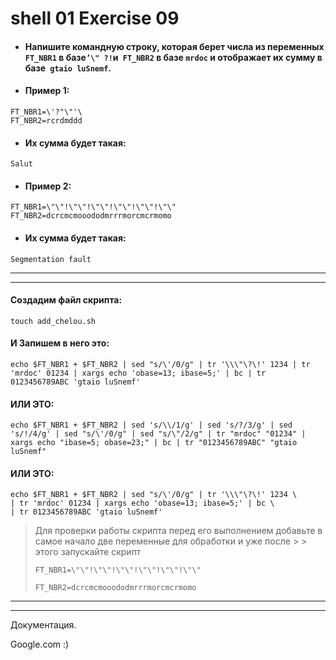 # shell 01 Exercise 09

- #### Напишите командную строку, которая берет числа из переменных `FT_NBR1` в базе` ’\" ?! `и` FT_NBR2` в базе `mrdoc` и отображает их сумму в базе` gtaio luSnemf`.

- #### Пример 1:
```
FT_NBR1=\'?"\"'\
FT_NBR2=rcrdmddd
```

- #### Их сумма будет такая:
```
Salut
```

- #### Пример 2:
```
FT_NBR1=\"\"!\"\"!\"\"!\"\"!\"\"!\"\"
FT_NBR2=dcrcmcmooododmrrrmorcmcrmomo
```

- #### Их сумма будет такая:
```
Segmentation fault
```


_________________________________________________________________________________
_________________________________________________________________________________




#### Создадим файл скрипта:

	touch add_chelou.sh




#### И Запишем в него это:

	echo $FT_NBR1 + $FT_NBR2 | sed "s/\'/0/g" | tr '\\\"\?\!' 1234 | tr 'mrdoc' 01234 | xargs echo 'obase=13; ibase=5;' | bc | tr 0123456789ABC 'gtaio luSnemf'





#### ИЛИ ЭТО:

	echo $FT_NBR1 + $FT_NBR2 | sed 's/\\/1/g' | sed 's/?/3/g' | sed 's/!/4/g' | sed "s/\'/0/g" | sed "s/\"/2/g" | tr "mrdoc" "01234" | xargs echo "ibase=5; obase=23;" | bc | tr "0123456789ABC" "gtaio luSnemf"





#### ИЛИ ЭТО:

```
echo $FT_NBR1 + $FT_NBR2 | sed "s/\'/0/g" | tr '\\\"\?\!' 1234 \
| tr 'mrdoc' 01234 | xargs echo 'obase=13; ibase=5;' | bc \
| tr 0123456789ABC 'gtaio luSnemf'
```





> Для проверки работы скрипта перед его выполнением добавьте в самое начало две переменные для обработки и уже после > > этого запускайте скрипт
> ```
> FT_NBR1=\"\"!\"\"!\"\"!\"\"!\"\"!\"\"
> 
> FT_NBR2=dcrcmcmooododmrrrmorcmcrmomo
> ```


_________________________________________________________________________________
_________________________________________________________________________________



Документация.

Google.com :)
